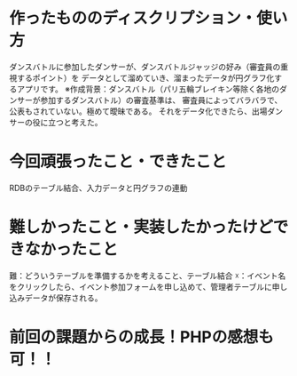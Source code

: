 # 作ったもののディスクリプション・使い方
ダンスバトルに参加したダンサーが、ダンスバトルジャッジの好み（審査員の重視するポイント）を
データとして溜めていき、溜まったデータが円グラフ化するアプリです。
※作成背景：ダンスバトル（パリ五輪ブレイキン等除く各地のダンサーが参加するダンスバトル）の審査基準は、
審査員によってバラバラで、公表もされていない。極めて曖昧である。
それをデータ化できたら、出場ダンサーの役に立つと考えた。
# 今回頑張ったこと・できたこと
RDBのテーブル結合、入力データと円グラフの連動
# 難しかったこと・実装したかったけどできなかったこと
難：どういうテーブルを準備するかを考えること、テーブル結合
☓：イベント名をクリックしたら、イベント参加フォームを申し込めて、管理者テーブルに申し込みデータが保存される。
# 前回の課題からの成長！PHPの感想も可！！
